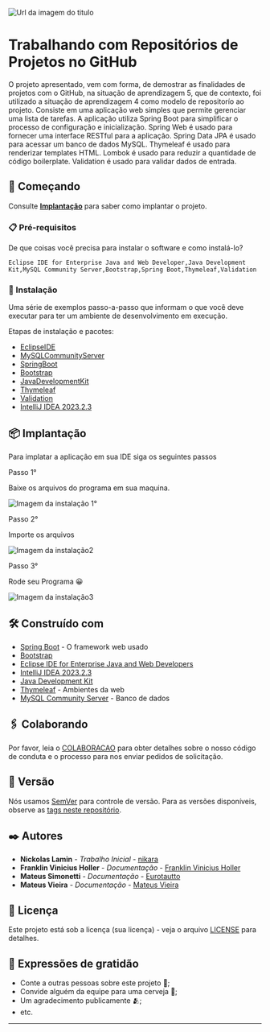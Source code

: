 ![Url da imagem do titulo](https://github.com/nikara/SA5/assets/62860064/ead7480f-1d1b-47ba-a190-faece5abd480)

# Trabalhando com Repositórios de Projetos no GitHub

   O projeto apresentado, vem com forma, de demostrar as finalidades de projetos com o GitHub, na situação de aprendizagem 5, que de contexto, foi utilizado a situação de aprendizagem 4 como modelo de repositorío ao projeto.
   Consiste em uma aplicação web simples que permite gerenciar uma lista de tarefas. A aplicação utiliza Spring Boot para simplificar o processo de configuração e inicialização. Spring Web é usado para fornecer uma interface RESTful para a aplicação. Spring Data JPA é usado para acessar um banco de dados MySQL. Thymeleaf é usado para renderizar templates HTML. Lombok é usado para reduzir a quantidade de código boilerplate. Validation é usado para validar dados de entrada.

## 🚀 Começando

Consulte **[Implantação](#-implanta%C3%A7%C3%A3o)** para saber como implantar o projeto.

### 📋 Pré-requisitos

De que coisas você precisa para instalar o software e como instalá-lo?

```
Eclipse IDE for Enterprise Java and Web Developer,Java Development Kit,MySQL Community Server,Bootstrap,Spring Boot,Thymeleaf,Validation
```

### 🔧 Instalação

Uma série de exemplos passo-a-passo que informam o que você deve executar para ter um ambiente de desenvolvimento em execução.


Etapas de instalação e pacotes:
* [EclipseIDE](https://github.com/Eurotautto/SA5/blob/main/INSTALAÇÂO)
* [MySQLCommunityServer](https://github.com/Eurotautto/SA5/blob/main/INSTALAÇÂO)
* [SpringBoot](https://github.com/Eurotautto/SA5/blob/main/INSTALAÇÂO)
* [Bootstrap](https://github.com/Eurotautto/SA5/blob/main/INSTALAÇÂO)
* [JavaDevelopmentKit](https://github.com/Eurotautto/SA5/blob/main/INSTALAÇÂO) 
* [Thymeleaf](https://github.com/Eurotautto/SA5/blob/main/INSTALAÇÂO)
* [Validation](https://github.com/Eurotautto/SA5/blob/main/INSTALAÇÂO)
* [IntelliJ IDEA 2023.2.3](https://github.com/Eurotautto/SA5/blob/main/INSTALAÇÂO)



## 📦 Implantação

Para implatar a aplicação em sua IDE siga os seguintes passos

Passo 1°

Baixe os arquivos do programa em sua maquina.

![Imagem da instalação 1°](https://github.com/nikara/SA5/assets/62860064/ed4e011b-765f-4e25-9a5b-304218aef33f)

Passo 2°

Importe os arquivos 

![Imagem da instalação2](https://github.com/nikara/SA5/assets/62860064/6c312ab8-af6b-4774-a296-dc1f054472e2)

Passo 3°

Rode seu Programa 😀

![Imagem da instalação3](https://github.com/nikara/SA5/assets/62860064/d6797cda-3d63-4fc5-bb1e-c33fc56b180b)

## 🛠️ Construído com

* [Spring Boot]( https://spring.io/projects/spring-boot) - O framework web usado
* [Bootstrap]( https://getbootstrap.com/) 
* [Eclipse IDE for Enterprise Java and Web Developers]( https://www.eclipse.org/downloads/packages/release/2021-03/r/eclipse-ide-enterprise-java-and-web-developers)
* [IntelliJ IDEA 2023.2.3](https://www.jetbrains.com/idea/)
* [Java Development Kit]( https://www.oracle.com/java/technologies/downloads/) 
* [Thymeleaf](https://www.thymeleaf.org/documentation.html) - Ambientes da web
* [MySQL Community Server](https://dev.mysql.com/downloads/mysql/) - Banco de dados

## 🖇️ Colaborando

Por favor, leia o [COLABORACAO](https://gist.github.com/usuario/linkParaInfoSobreContribuicoes) para obter detalhes sobre o nosso código de conduta e o processo para nos enviar pedidos de solicitação.

## 📌 Versão

Nós usamos [SemVer](http://semver.org/) para controle de versão. Para as versões disponíveis, observe as [tags neste repositório](https://github.com/suas/tags/do/projeto). 

## ✒️ Autores

* **Nickolas Lamin** - *Trabalho Inicial* - [nikara](https://github.com/nikara)
* **Franklin Vinicius Holler** - *Documentação* - [Franklin Vinicius Holler](https://github.com/)
* **Mateus Simonetti** - *Documentação* - [Eurotautto](https://github.com/Eurotautto)
* **Mateus Vieira** - *Documentação* - [Mateus Vieira](https://github.com/)

## 📄 Licença

Este projeto está sob a licença (sua licença) - veja o arquivo [LICENSE](https://github.com/Eurotautto/novo-projeto/blob/main/LICENSE) para detalhes.

## 🎁 Expressões de gratidão

* Conte a outras pessoas sobre este projeto 📢;
* Convide alguém da equipe para uma cerveja 🍺;
* Um agradecimento publicamente 🫂;
* etc.


---

